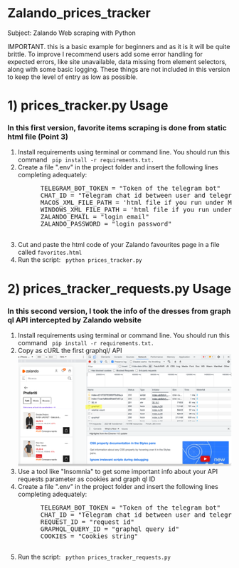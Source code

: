 # Zalando_prices_tracker
 Subject: Zalando Web scraping with Python 

IMPORTANT. this is a basic example for beginners and as it is it will be quite brittle. To improve I recommend users add some error handling for expected errors, like site unavailable, data missing from element selectors, along with some basic logging. These things are not included in this version to keep the level of entry as low as possible. 

<h1>1) prices_tracker.py Usage</h1>
<h3>In this first version, favorite items scraping is done from static html file (Point 3)</h3>
<ol>
 <li> Install requirements using terminal or command line. You should run this command <code> pip install -r requirements.txt. </code></li>
 <li> Create a file ".env" in the project folder and insert the following lines completing adequately:<br>
  <pre>
      TELEGRAM_BOT_TOKEN = "Token of the telegram bot"
      CHAT_ID = "Telegram chat id between user and telegram bot"
      MACOS_XML_FILE_PATH = 'html file if you run under Macos'
      WINDOWS_XML_FILE_PATH = 'html file if you run under Windows'
      ZALANDO_EMAIL = "login email"
      ZALANDO_PASSWORD = "login password"
  </pre>
 </li>
 <li> Cut and paste the html code of your Zalando favourites page in a file called <code>favorites.html</code> </li>
 <li> Run the script: <code> python prices_tracker.py </code> </li>
</ol>

<h1>2) prices_tracker_requests.py Usage</h1>
<h3>In this second version, I took the info of the dresses from graph ql API intercepted by Zalando website</h3>

<ol>
 <li> Install requirements using terminal or command line. You should run this command <code> pip install -r requirements.txt. </code></li>
 <li> Copy as cURL the first graphql/ API</li>
 <div align="center">
    <img src="https://github.com/andreapanico10/Zalando_prices_tracker/blob/main/Pictures/graphql.png"</img> 
</div>
  <li> Use a tool like "Insomnia" to get some important info about your API requests parameter as cookies and graph ql ID</li>

 <li> Create a file ".env" in the project folder and insert the following lines completing adequately:<br>
  <pre>
      TELEGRAM_BOT_TOKEN = "Token of the telegram bot"
      CHAT_ID = "Telegram chat id between user and telegram bot"
      REQUEST_ID = "request id"
      GRAPHQL_QUERY_ID = "graphql query id"
      COOKIES = "Cookies string"
  </pre>
 </li>
 <li> Run the script: <code> python prices_tracker_requests.py </code> </li>
</ol>
